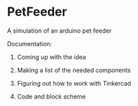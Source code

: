 # PetFeeder
A simulation of an arduino pet feeder

Documentation:
1. Coming up with the idea

2. Making a list of the needed components

3. Figuring out how to work with Tinkercad

4. Code and block scheme

